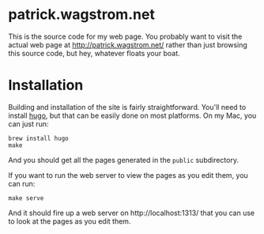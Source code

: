 patrick.wagstrom.net
====================

This is the source code for my web page. You probably want to visit the actual
web page at http://patrick.wagstrom.net/ rather than just browsing this source
code, but hey, whatever floats your boat.

Installation
============

Building and installation of the site is fairly straightforward. You'll need to install
[hugo](https://gohugo.io/), but that can be easily done on most platforms. On my Mac, you
can just run:

    brew install hugo
    make

And you should get all the pages generated in the `public` subdirectory.

If you want to run the web server to view the pages as you edit them, you can run:

    make serve

And it should fire up a web server on http://localhost:1313/ that you can use to look
at the pages as you edit them.
